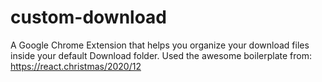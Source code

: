 # custom-download
A Google Chrome Extension that helps you organize your download files inside your default Download folder.
Used the awesome boilerplate from: https://react.christmas/2020/12
